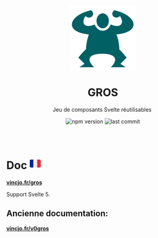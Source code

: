 <div align="center">
    <img align="center" src="./static/logo-readme.svg" alt="logo" width="172"/>
    <p align="center">
        <h1 align="center"><strong>GROS</strong></h1>
        <p>Jeu de composants Svelte réutilisables&nbsp;</p>
        <img src="https://img.shields.io/npm/v/gros?color=%23ad1457" alt="npm version"/>
        <img src="https://img.shields.io/github/license/vincjo/gros?color=ad1457" alt="last commit"/>
    </p>
</div>

<br><br>

# Doc <img src="./static/french-flag.svg"/>


**[vincjo.fr/gros](https://vincjo.fr/gros)**



Support Svelte 5.

## Ancienne documentation:
**[vincjo.fr/v0gros](https://vincjo.fr/v0gros)**